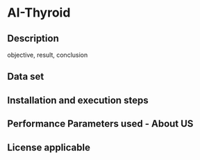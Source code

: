 # AI-Thyroid

## Description
objective, result, conclusion

## Data set

## Installation and execution steps

## Performance Parameters used - About US

## License applicable